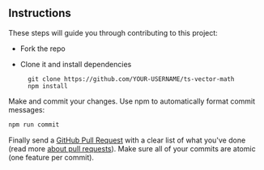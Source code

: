 ## Instructions

These steps will guide you through contributing to this project:

- Fork the repo
- Clone it and install dependencies

		git clone https://github.com/YOUR-USERNAME/ts-vector-math
		npm install

Make and commit your changes. Use npm to automatically format commit messages:
```bash
npm run commit
```

Finally send a [GitHub Pull Request](https://github.com/aszecsei/ts-vector-math/compare?expand=1) with a clear list of what you've done (read more [about pull requests](https://help.github.com/articles/about-pull-requests/)). Make sure all of your commits are atomic (one feature per commit).
